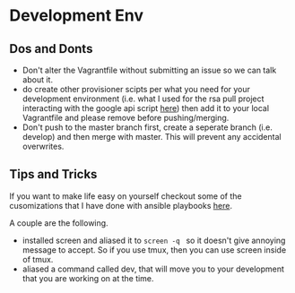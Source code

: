 # Development Env

## Dos and Donts

* Don't alter the Vagrantfile without submitting an issue so we can talk about it.
* do create other provisioner scipts per what you need for your development environment (i.e. what I used for the rsa pull project interacting with the google api script [here](./ansible_prov/prov-google_api.yml)) then add it to your local Vagrantfile and please remove before pushing/merging.
* Don't push to the master branch first, create a seperate branch (i.e. develop) and then merge with master. This will prevent any accidental overwrites.

## Tips and Tricks

If you want to make life easy on yourself checkout some of the cusomizations that I have done with ansible playbooks [here](./ansible_prov/).

A couple are the following.
* installed screen and aliased it to `screen -q ` so it doesn't give annoying message to accept. So if you use tmux, then you can use screen inside of tmux.
* aliased a command called dev, that will move you to your development that you are working on at the time.
